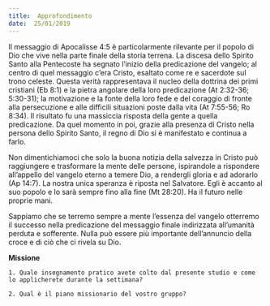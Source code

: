 ```yaml
---
title:  Approfondimento
date:  25/01/2019
---
```


Il messaggio di Apocalisse 4:5 è particolarmente rilevante per il popolo di Dio che vive nella parte finale della storia terrena. La discesa dello Spirito Santo alla Pentecoste ha segnato l’inizio della predicazione del vangelo; al centro di quel messaggio c’era Cristo, esaltato come re e sacerdote sul trono celeste. Questa verità rappresentava il nucleo della dottrina dei primi cristiani (Eb 8:1) e la pietra angolare della loro predicazione (At 2:32-36; 5:30-31); la motivazione e la fonte della loro fede e del coraggio di fronte alla persecuzione e alle difficili situazioni poste dalla vita (At 7:55-56; Ro 8:34). Il risultato fu una massiccia risposta della gente a quella predicazione. Da quel momento in poi, grazie alla presenza di Cristo nella persona dello Spirito Santo, il regno di Dio si è manifestato e continua a farlo.

Non dimentichiamoci che solo la buona notizia della salvezza in Cristo può raggiungere e trasformare la mente delle persone, ispirandole a rispondere all’appello del vangelo eterno a temere Dio, a rendergli gloria e ad adorarlo (Ap 14:7). La nostra unica speranza è riposta nel Salvatore. Egli è accanto al suo popolo e lo sarà sempre fino alla fine (Mt 28:20). Ha il futuro nelle proprie mani.

Sappiamo che se terremo sempre a mente l’essenza del vangelo otterremo il successo nella predicazione del messaggio finale indirizzata all’umanità perduta e sofferente. Nulla può essere più importante dell’annuncio della croce e di ciò che ci rivela su Dio.

**Missione**

`1. Quale insegnamento pratico avete colto dal presente studio e come lo applicherete durante la settimana?`

`2. Qual è il piano missionario del vostro gruppo?`